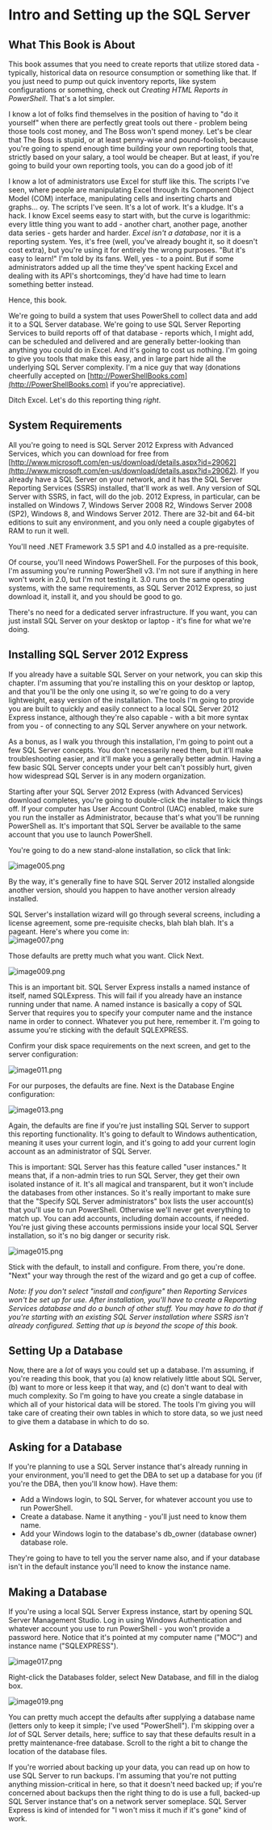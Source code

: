 # Intro and Setting up the SQL Server

## What This Book is About

This book assumes that you need to create reports that utilize stored data - typically, historical data on resource consumption or something like that. If you just need to pump out quick inventory reports, like system configurations or something, check out _Creating HTML Reports in PowerShell_. That's a lot simpler.

I know a lot of folks find themselves in the position of having to "do it yourself" when there are perfectly great tools out there - problem being those tools cost money, and The Boss won't spend money. Let's be clear that The Boss is stupid, or at least penny-wise and pound-foolish, because you're going to spend enough time building your own reporting tools that, strictly based on your salary, a tool would be cheaper. But at least, if you're going to build your own reporting tools, you can do a good job of it!

I know a lot of administrators use Excel for stuff like this. The scripts I've seen, where people are manipulating Excel through its Component Object Model (COM) interface, manipulating cells and inserting charts and graphs... oy. The scripts I've seen. It's a lot of work. It's a kludge. It's a hack. I know Excel seems easy to start with, but the curve is logarithmic: every little thing you want to add - another chart, another page, another data series - gets harder and harder. _Excel isn't a database_, nor it is a reporting system. Yes, it's free (well, you've already bought it, so it doesn't cost extra), but you're using it for entirely the wrong purposes. "But it's easy to learn!" I'm told by its fans. Well, yes - to a point. But if some administrators added up all the time they've spent hacking Excel and dealing with its API's shortcomings, they'd have had time to learn something better instead.

Hence, this book.

We're going to build a system that uses PowerShell to collect data and add it to a SQL Server database. We're going to use SQL Server Reporting Services to build reports off of that database - reports which, I might add, can be scheduled and delivered and are generally better-looking than anything you could do in Excel. And it's going to cost us nothing. I'm going to give you tools that make this easy, and in large part hide all the underlying SQL Server complexity. I'm a nice guy that way (donations cheerfully accepted on [http://PowerShellBooks.com](http://PowerShellBooks.com) if you're appreciative).

Ditch Excel. Let's do this reporting thing _right_.

## System Requirements

All you're going to need is SQL Server 2012 Express with Advanced Services, which you can download for free from [http://www.microsoft.com/en-us/download/details.aspx?id=29062](http://www.microsoft.com/en-us/download/details.aspx?id=29062). If you already have a SQL Server on your network, and it has the SQL Server Reporting Services (SSRS) installed, that'll work as well. Any version of SQL Server with SSRS, in fact, will do the job. 2012 Express, in particular, can be installed on Windows 7, Windows Server 2008 R2, Windows Server 2008 (SP2), Windows 8, and Windows Server 2012. There are 32-bit and 64-bit editions to suit any environment, and you only need a couple gigabytes of RAM to run it well.

You'll need .NET Framework 3.5 SP1 and 4.0 installed as a pre-requisite.

Of course, you'll need Windows PowerShell. For the purposes of this book, I'm assuming you're running PowerShell v3. I'm not sure if anything in here won't work in 2.0, but I'm not testing it. 3.0 runs on the same operating systems, with the same requirements, as SQL Server 2012 Express, so just download it, install it, and you should be good to go.

There's no need for a dedicated server infrastructure. If you want, you can just install SQL Server on your desktop or laptop - it's fine for what we're doing.


## Installing SQL Server 2012 Express

If you already have a suitable SQL Server on your network, you can skip this chapter. I'm assuming that you're installing this on your desktop or laptop, and that you'll be the only one using it, so we're going to do a very lightweight, easy version of the installation. The tools I'm going to provide you are built to quickly and easily connect to a local SQL Server 2012 Express instance, although they're also capable - with a bit more syntax from you - of connecting to any SQL Server anywhere on your network.

As a bonus, as I walk you through this installation, I'm going to point out a few SQL Server concepts. You don't necessarily need them, but it'll make troubleshooting easier, and it'll make you a generally better admin. Having a few basic SQL Server concepts under your belt can't possibly hurt, given how widespread SQL Server is in any modern organization.

Starting after your SQL Server 2012 Express (with Advanced Services) download completes, you're going to double-click the installer to kick things off. If your computer has User Account Control (UAC) enabled, make sure you run the installer as Administrator, because that's what you'll be running PowerShell as. It's important that SQL Server be available to the same account that you use to launch PowerShell.

You're going to do a new stand-alone installation, so click that link:

![image005.png](images/image005.png)



By the way, it's generally fine to have SQL Server 2012 installed alongside another version, should you happen to have another version already installed.

SQL Server's installation wizard will go through several screens, including a license agreement, some pre-requisite checks, blah blah blah. It's a pageant. Here's where you come in:\
![image007.png](images/image007.png)


Those defaults are pretty much what you want. Click Next.

![image009.png](images/image009.png)

This is an important bit. SQL Server Express installs a named instance of itself, named SQLExpress. This will fail if you already have an instance running under that name. A named instance is basically a copy of SQL Server that requires you to specify your computer name and the instance name in order to connect. Whatever you put here, remember it. I'm going to assume you're sticking with the default SQLEXPRESS.

Confirm your disk space requirements on the next screen, and get to the server configuration:

![image011.png](images/image011.png)


For our purposes, the defaults are fine. Next is the Database Engine configuration:

![image013.png](images/image013.png)


Again, the defaults are fine if you're just installing SQL Server to support this reporting functionality. It's going to default to Windows authentication, meaning it uses your current login, and it's going to add your current login account as an administrator of SQL Server.

This is important: SQL Server has this feature called "user instances." It means that, if a non-admin tries to run SQL Server, they get their own isolated instance of it. It's all magical and transparent, but it won't include the databases from other instances. So it's really important to make sure that the "Specify SQL Server administrators" box lists the user account(s) that you'll use to run PowerShell. Otherwise we'll never get everything to match up. You can add accounts, including domain accounts, if needed. You're just giving these accounts permissions inside your local SQL Server installation, so it's no big danger or security risk.

![image015.png](images/image015.png)


Stick with the default, to install and configure. From there, you're done. "Next" your way through the rest of the wizard and go get a cup of coffee.

_Note: If you don't select "install and configure" then Reporting Services won't be set up for use. After installation, you'll have to create a Reporting Services database and do a bunch of other stuff. You may have to do that if you're starting with an existing SQL Server installation where SSRS isn't already configured. Setting that up is beyond the scope of this book._

## Setting Up a Database

Now, there are a _lot_ of ways you could set up a database. I'm assuming, if you're reading this book, that you (a) know relatively little about SQL Server, (b) want to more or less keep it that way, and (c) don't want to deal with much complexity. So I'm going to have you create a single database in which all of your historical data will be stored. The tools I'm giving you will take care of creating their own tables in which to store data, so we just need to give them a database in which to do so.

## Asking for a Database

If you're planning to use a SQL Server instance that's already running in your environment, you'll need to get the DBA to set up a database for you (if you're the DBA, then you'll know how). Have them:

- Add a Windows login, to SQL Server, for whatever account you use to run PowerShell.
- Create a database. Name it anything - you'll just need to know them name.
- Add your Windows login to the database's db\_owner (database owner) database role.

They're going to have to tell you the server name also, and if your database isn't in the default instance you'll need to know the instance name.

## Making a Database

If you're using a local SQL Server Express instance, start by opening SQL Server Management Studio. Log in using Windows Authentication and whatever account you use to run PowerShell - you won't provide a password here. Notice that it's pointed at my computer name ("MOC") and instance name ("SQLEXPRESS").

![image017.png](images/image017.png)


Right-click the Databases folder, select New Database, and fill in the dialog box.

![image019.png](images/image019.png)

You can pretty much accept the defaults after supplying a database name (letters only to keep it simple; I've used "PowerShell"). I'm skipping over a _lot_ of SQL Server details, here; suffice to say that these defaults result in a pretty maintenance-free database. Scroll to the right a bit to change the location of the database files.

If you're worried about backing up your data, you can read up on how to use SQL Server to run backups. I'm assuming that you're not putting anything mission-critical in here, so that it doesn't need backed up; if you're concerned about backups then the right thing to do is use a full, backed-up SQL Server instance that's on a network server someplace. SQL Server Express is kind of intended for "I won't miss it much if it's gone" kind of work.
